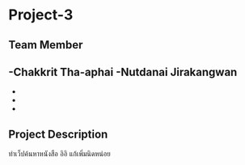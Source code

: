 # Project-3
## Team Member
-Chakkrit Tha-aphai
-Nutdanai Jirakangwan
-
-
-
-

## Project Description
ทำเว็ปค้นหาหนังสือ
อิอิ
แก้เพิ่มนิดหน่อย